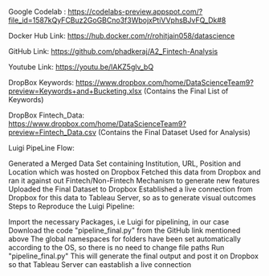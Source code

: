 Google Codelab : https://codelabs-preview.appspot.com/?file_id=1587kQyFCBuz2GoGBCno3f3WbojxPtiVVphsBJvFQ_Dk#8

Docker Hub Link: https://hub.docker.com/r/rohitjain058/datascience

GitHub Link: https://github.com/phadkeraj/A2_Fintech-Analysis

Youtube Link: https://youtu.be/lAKZ5glv_bQ

DropBox Keywords: https://www.dropbox.com/home/DataScienceTeam9?preview=Keywords+and+Bucketing.xlsx (Contains the Final List of Keywords)

DropBox Fintech_Data: https://www.dropbox.com/home/DataScienceTeam9?preview=Fintech_Data.csv (Contains the Final Dataset Used for Analysis)

Luigi PipeLine Flow:

Generated a Merged Data Set containing Institution, URL, Position and Location which was hosted on Dropbox
Fetched this data from Dropbox and ran it against out Fintech/Non-Fintech Mechanism to generate new features
Uploaded the Final Dataset to Dropbox
Established a live connection from Dropbox for this data to Tableau Server, so as to generate visual outcomes
Steps to Reproduce the Luigi Pipeline:

Import the necessary Packages, i.e Luigi for pipelining, in our case
Download the code "pipeline_final.py" from the GitHub link mentioned above
The global namespaces for folders have been set automatically according to the OS, so there is no need to change file paths
Run "pipeline_final.py"
This will generate the final output and post it on Dropbox so that Tableau Server can eastablish a live connection
